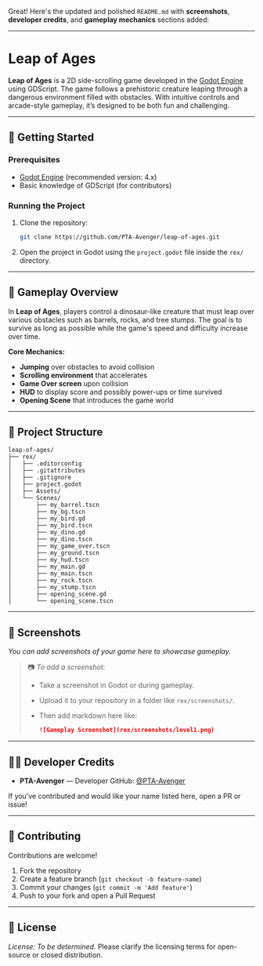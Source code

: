 Great! Here's the updated and polished `README.md` with **screenshots**, **developer credits**, and **gameplay mechanics** sections added:

---

# Leap of Ages

**Leap of Ages** is a 2D side-scrolling game developed in the [Godot Engine](https://godotengine.org/) using GDScript. The game follows a prehistoric creature leaping through a dangerous environment filled with obstacles. With intuitive controls and arcade-style gameplay, it’s designed to be both fun and challenging.

---

## 🚀 Getting Started

### Prerequisites

* [Godot Engine](https://godotengine.org/download) (recommended version: 4.x)
* Basic knowledge of GDScript (for contributors)

### Running the Project

1. Clone the repository:

   ```bash
   git clone https://github.com/PTA-Avenger/leap-of-ages.git
   ```
2. Open the project in Godot using the `project.godot` file inside the `rex/` directory.

---

## 🧠 Gameplay Overview

In **Leap of Ages**, players control a dinosaur-like creature that must leap over various obstacles such as barrels, rocks, and tree stumps. The goal is to survive as long as possible while the game's speed and difficulty increase over time.

**Core Mechanics:**

* **Jumping** over obstacles to avoid collision
* **Scrolling environment** that accelerates
* **Game Over screen** upon collision
* **HUD** to display score and possibly power-ups or time survived
* **Opening Scene** that introduces the game world

---

## 📁 Project Structure

```
leap-of-ages/
├── rex/
│   ├── .editorconfig
│   ├── .gitattributes
│   ├── .gitignore
│   ├── project.godot
│   ├── Assets/
│   └── Scenes/
│       ├── my_barrel.tscn
│       ├── my_bg.tscn
│       ├── my_bird.gd
│       ├── my_bird.tscn
│       ├── my_dino.gd
│       ├── my_dino.tscn
│       ├── my_game_over.tscn
│       ├── my_ground.tscn
│       ├── my_hud.tscn
│       ├── my_main.gd
│       ├── my_main.tscn
│       ├── my_rock.tscn
│       ├── my_stump.tscn
│       ├── opening_scene.gd
│       └── opening_scene.tscn
```

---

## 📸 Screenshots

*You can add screenshots of your game here to showcase gameplay.*

> 📷 *To add a screenshot:*
>
> * Take a screenshot in Godot or during gameplay.
> * Upload it to your repository in a folder like `rex/screenshots/`.
> * Then add markdown here like:
>
>   ```md
>   ![Gameplay Screenshot](rex/screenshots/level1.png)
>   ```

---

## 👨‍💻 Developer Credits

* **PTA-Avenger** — Developer
  GitHub: [@PTA-Avenger](https://github.com/PTA-Avenger)


If you’ve contributed and would like your name listed here, open a PR or issue!

---

## 🤝 Contributing

Contributions are welcome!

1. Fork the repository
2. Create a feature branch (`git checkout -b feature-name`)
3. Commit your changes (`git commit -m 'Add feature'`)
4. Push to your fork and open a Pull Request

---

## 📄 License

*License: To be determined.*
Please clarify the licensing terms for open-source or closed distribution.
